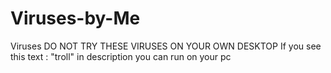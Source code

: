 # Viruses-by-Me
Viruses
DO NOT TRY THESE VIRUSES ON YOUR OWN DESKTOP
If you see this text : "troll" in description you can run on your pc
